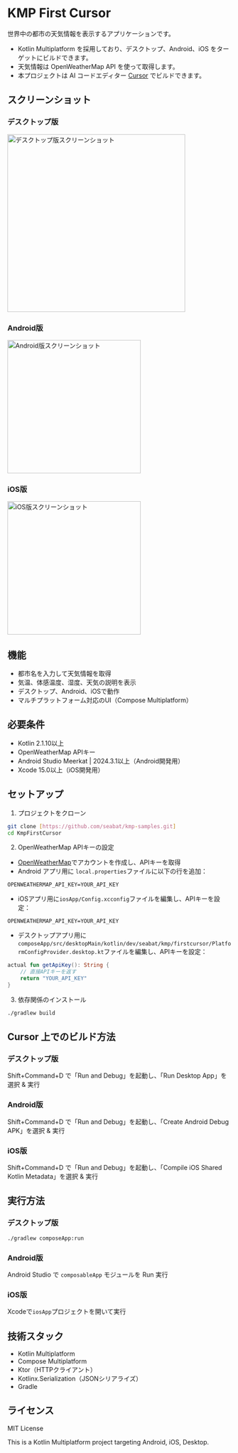 # KMP First Cursor

世界中の都市の天気情報を表示するアプリケーションです。

- Kotlin Multiplatform を採用しており、デスクトップ、Android、iOS をターゲットにビルドできます。
- 天気情報は OpenWeatherMap API を使って取得します。
- 本プロジェクトは AI コードエディター [Cursor](https://www.cursor.com/ja) でビルドできます。

## スクリーンショット

### デスクトップ版
<img src="doc/desktop.png" alt="デスクトップ版スクリーンショット" width="400"/>

### Android版
<img src="doc/android.png" alt="Android版スクリーンショット" width="300"/>

### iOS版
<img src="doc/ios.png" alt="iOS版スクリーンショット" width="300"/>

## 機能

- 都市名を入力して天気情報を取得
- 気温、体感温度、湿度、天気の説明を表示
- デスクトップ、Android、iOSで動作
- マルチプラットフォーム対応のUI（Compose Multiplatform）

## 必要条件

- Kotlin 2.1.10以上
- OpenWeatherMap APIキー
- Android Studio Meerkat | 2024.3.1以上（Android開発用）
- Xcode 15.0以上（iOS開発用）

## セットアップ

1. プロジェクトをクローン
```bash
git clone [https://github.com/seabat/kmp-samples.git]
cd KmpFirstCursor
```

2. OpenWeatherMap APIキーの設定
- [OpenWeatherMap](https://openweathermap.org/)でアカウントを作成し、APIキーを取得
- Android アプリ用に `local.properties`ファイルに以下の行を追加：
```properties
OPENWEATHERMAP_API_KEY=YOUR_API_KEY
```

- iOSアプリ用に`iosApp/Config.xcconfig`ファイルを編集し、APIキーを設定：
```
OPENWEATHERMAP_API_KEY=YOUR_API_KEY
```

- デスクトップアプリ用に`composeApp/src/desktopMain/kotlin/dev/seabat/kmp/firstcursor/PlatformConfigProvider.desktop.kt`ファイルを編集し、APIキーを設定：
```kotlin
actual fun getApiKey(): String {
    // 直接APIキーを返す
    return "YOUR_API_KEY"
}
```

3. 依存関係のインストール
```bash
./gradlew build
```


## Cursor 上でのビルド方法

### デスクトップ版
Shift+Command+D で「Run and Debug」を起動し、「Run Desktop App」を選択 & 実行

### Android版
Shift+Command+D で「Run and Debug」を起動し、「Create Android Debug APK」を選択 & 実行

### iOS版
Shift+Command+D で「Run and Debug」を起動し、「Compile iOS Shared Kotlin Metadata」を選択 & 実行


## 実行方法

### デスクトップ版
```bash
./gradlew composeApp:run
```

### Android版
Android Studio で `composableApp` モジュールを Run 実行

### iOS版
Xcodeで`iosApp`プロジェクトを開いて実行

## 技術スタック

- Kotlin Multiplatform
- Compose Multiplatform
- Ktor（HTTPクライアント）
- Kotlinx.Serialization（JSONシリアライズ）
- Gradle

## ライセンス

MIT License

This is a Kotlin Multiplatform project targeting Android, iOS, Desktop.
